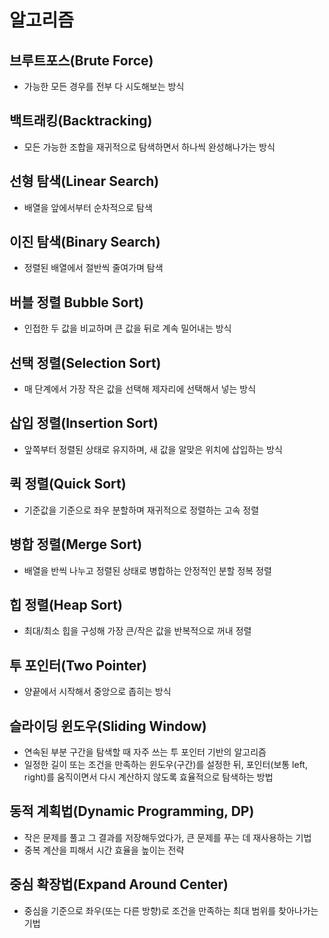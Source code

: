 # 알고리즘

## 브루트포스(Brute Force) 

- 가능한 모든 경우를 전부 다 시도해보는 방식

## 백트래킹(Backtracking)

- 모든 가능한 조합을 재귀적으로 탐색하면서 하나씩 완성해나가는 방식

## 선형 탐색(Linear Search)

- 배열을 앞에서부터 순차적으로 탐색

## 이진 탐색(Binary Search)

- 정렬된 배열에서 절반씩 줄여가며 탐색

## 버블 정렬 Bubble Sort)

- 인접한 두 값을 비교하며 큰 값을 뒤로 계속 밀어내는 방식

## 선택 정렬(Selection Sort)

- 매 단계에서 가장 작은 값을 선택해 제자리에 선택해서 넣는 방식

## 삽입 정렬(Insertion Sort)

- 앞쪽부터 정렬된 상태로 유지하며, 새 값을 알맞은 위치에 삽입하는 방식

## 퀵 정렬(Quick Sort)

- 기준값을 기준으로 좌우 분할하며 재귀적으로 정렬하는 고속 정렬

## 병합 정렬(Merge Sort)

- 배열을 반씩 나누고 정렬된 상태로 병합하는 안정적인 분할 정복 정렬

## 힙 정렬(Heap Sort)

- 최대/최소 힙을 구성해 가장 큰/작은 값을 반복적으로 꺼내 정렬

## 투 포인터(Two Pointer)

- 양끝에서 시작해서 중앙으로 좁히는 방식

## 슬라이딩 윈도우(Sliding Window)

- 연속된 부분 구간을 탐색할 때 자주 쓰는 투 포인터 기반의 알고리즘
- 일정한 길이 또는 조건을 만족하는 윈도우(구간)를 설정한 뒤, 포인터(보통 left, right)를 움직이면서 다시 계산하지 않도록 효율적으로 탐색하는 방법

## 동적 계획법(Dynamic Programming, DP)

- 작은 문제를 풀고 그 결과를 저장해두었다가, 큰 문제를 푸는 데 재사용하는 기법
- 중복 계산을 피해서 시간 효율을 높이는 전략

## 중심 확장법(Expand Around Center)

- 중심을 기준으로 좌우(또는 다른 방향)로 조건을 만족하는 최대 범위를 찾아나가는 기법
